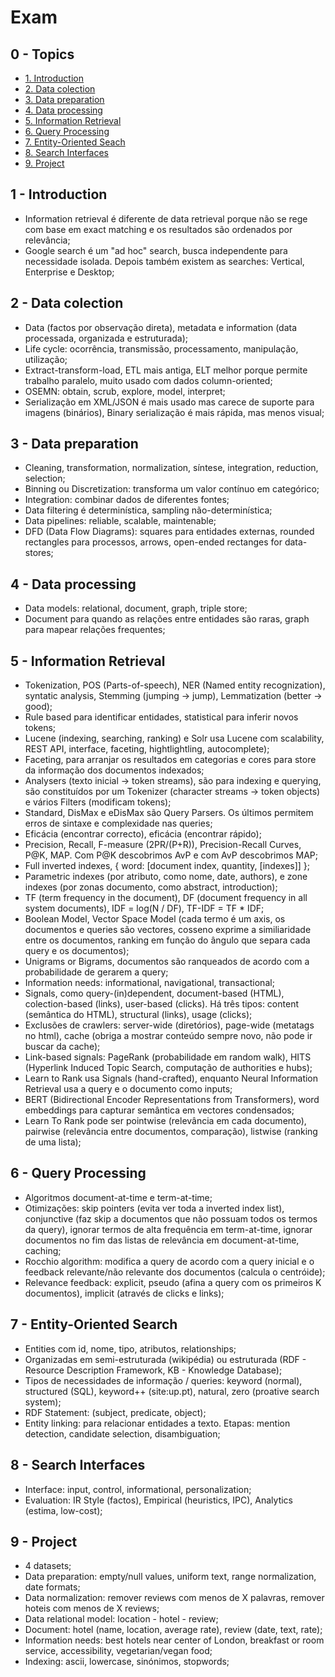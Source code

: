 # Exam

## 0 - Topics

- [1. Introduction](#1---introduction)
- [2. Data colection](#2---data-colection)
- [3. Data preparation](#3---data-preparation)
- [4. Data processing](#4---data-processing)
- [5. Information Retrieval](#5---information-retrieval)
- [6. Query Processing](#6---query-processing)
- [7. Entity-Oriented Seach](#7---entity-oriented-search)
- [8. Search Interfaces](#8---search-interfaces)
- [9. Project](#9---project)

## 1 - Introduction

- Information retrieval é diferente de data retrieval porque não se rege com base em exact matching e os resultados são ordenados por relevância;
- Google search é um "ad hoc" search, busca independente para necessidade isolada. Depois também existem as searches: Vertical, Enterprise e Desktop;

## 2 - Data colection

- Data (factos por observação direta), metadata e information (data processada, organizada e estruturada);
- Life cycle: ocorrência, transmissão, processamento, manipulação, utilização;
- Extract-transform-load, ETL mais antiga, ELT melhor porque permite trabalho paralelo, muito usado com dados column-oriented;
- OSEMN: obtain, scrub, explore, model, interpret;
- Serialização em XML/JSON é mais usado mas carece de suporte para imagens (binários), Binary serialização é mais rápida, mas menos visual;

## 3 - Data preparation

- Cleaning, transformation, normalization, síntese, integration, reduction, selection;
- Binning ou Discretization: transforma um valor contínuo em categórico;
- Integration: combinar dados de diferentes fontes;
- Data filtering é determinística, sampling não-determinística;
- Data pipelines: reliable, scalable, maintenable;
- DFD (Data Flow Diagrams): squares para entidades externas, rounded rectangles para processos, arrows, open-ended rectanges for data-stores;

## 4 - Data processing

- Data models: relational, document, graph, triple store;
- Document para quando as relações entre entidades são raras, graph para mapear relações frequentes;

## 5 - Information Retrieval

- Tokenization, POS (Parts-of-speech), NER (Named entity recognization), syntatic analysis, Stemming (jumping -> jump), Lemmatization (better -> good);
- Rule based para identificar entidades, statistical para inferir novos tokens;
- Lucene (indexing, searching, ranking) e Solr usa Lucene com scalability, REST API, interface, faceting, hightlightling, autocomplete);
- Faceting, para arranjar os resultados em categorias e cores para store da informação dos documentos indexados;
- Analysers (texto inicial -> token streams), são para indexing e querying, são constituídos por um Tokenizer (character streams -> token objects) e vários Filters (modificam tokens);
- Standard, DisMax e eDisMax são Query Parsers. Os últimos permitem erros de sintaxe e complexidade nas queries;
- Eficácia (encontrar correcto), eficácia (encontrar rápido);
- Precision, Recall, F-measure (2PR/(P+R)), Precision-Recall Curves, P@K, MAP. Com P@K descobrimos AvP e com AvP descobrimos MAP;
- Full inverted indexes, { word: [document index, quantity, [indexes]] };
- Parametric indexes (por atributo, como nome, date, authors), e zone indexes (por zonas documento, como abstract, introduction);
- TF (term frequency in the document), DF (document frequency in all system documents), IDF = log(N / DF), TF-IDF = TF * IDF;
- Boolean Model, Vector Space Model (cada termo é um axis, os documentos e queries são vectores, cosseno exprime a similiaridade entre os documentos, ranking em função do ângulo que separa cada query e os documentos);
- Unigrams or Bigrams, documentos são ranqueados de acordo com a probabilidade de gerarem a query;
- Information needs: informational, navigational, transactional;
- Signals, como query-(in)dependent, document-based (HTML), colection-based (links), user-based (clicks). Há três tipos: content (semântica do HTML), structural (links), usage (clicks);
- Exclusões de crawlers: server-wide (diretórios), page-wide (metatags no html), cache (obriga a mostrar conteúdo sempre novo, não pode ir buscar da cache);
- Link-based signals: PageRank (probabilidade em random walk), HITS (Hyperlink Induced Topic Search, computação de authorities e hubs);
- Learn to Rank usa Signals (hand-crafted), enquanto Neural Information Retrieval usa a query e o documento como inputs;
- BERT (Bidirectional Encoder Representations from Transformers), word embeddings para capturar semântica em vectores condensados;
- Learn To Rank pode ser pointwise (relevância em cada documento), pairwise (relevância entre documentos, comparação), listwise (ranking de uma lista);

## 6 - Query Processing

- Algoritmos document-at-time e term-at-time;
- Otimizações: skip pointers (evita ver toda a inverted index list), conjunctive (faz skip a documentos que não possuam todos os termos da query), ignorar termos de alta frequência em term-at-time, ignorar documentos no fim das listas de relevância em document-at-time, caching;
- Rocchio algorithm: modifica a query de acordo com a query inicial e o feedback relevante/não relevante dos documentos (calcula o centróide);
- Relevance feedback: explicit, pseudo (afina a query com os primeiros K documentos), implicit (através de clicks e links);

## 7 - Entity-Oriented Search

- Entities com id, nome, tipo, atributos, relationships;
- Organizadas em semi-estruturada (wikipédia) ou estruturada (RDF - Resource Description Framework, KB - Knowledge Database);
- Tipos de necessidades de informação / queries: keyword (normal), structured (SQL), keyword++ (site:up.pt), natural, zero (proative search system);
- RDF Statement: (subject, predicate, object);
- Entity linking: para relacionar entidades a texto. Etapas: mention detection, candidate selection, disambiguation;

## 8 - Search Interfaces

- Interface: input, control, informational, personalization;
- Evaluation: IR Style (factos), Empirical (heuristics, IPC), Analytics (estima, low-cost);

## 9 - Project

- 4 datasets;
- Data preparation: empty/null values, uniform text, range normalization, date formats;
- Data normalization: remover reviews com menos de X palavras, remover hoteis com menos de X reviews;
- Data relational model: location - hotel - review;
- Document: hotel (name, location, average rate), review (date, text, rate);
- Information needs: best hotels near center of London, breakfast or room service, accessibility, vegetarian/vegan food;
- Indexing: ascii, lowercase, sinónimos, stopwords;